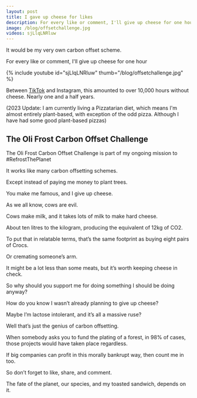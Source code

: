 ```yaml
---
layout: post
title: I gave up cheese for likes
description: For every like or comment, I'll give up cheese for one hour.
image: /blog/offsetchallenge.jpg
videos: sjLlqLNRluw
---
```


It would be my very own carbon offset scheme.

For every like or comment, I'll give up cheese for one hour

{% include youtube id="sjLlqLNRluw" thumb="/blog/offsetchallenge.jpg" %}

Between [TikTok](https://vm.tiktok.com/ZMYfTKvAJ/) and Instagram, this amounted to over 10,000 hours without cheese. Nearly one and a half years.
 
(2023 Update: I am currently living a Pizzatarian diet, which means I'm almost entirely plant-based, with exception of the odd pizza. Although I have had some good plant-based pizzas)

## The Oli Frost Carbon Offset Challenge

The Oli Frost Carbon Offset Challenge is part of my ongoing mission to #RefrostThePlanet

It works like many carbon offsetting schemes.

Except instead of paying me money to plant trees.

You make me famous, and I give up cheese.⠀

As we all know, cows are evil.

Cows make milk, and it takes lots of milk to make hard cheese.

About ten litres to the kilogram, producing the equivalent of 12kg of CO2.

To put that in relatable terms, that’s the same footprint as buying eight pairs of Crocs.

Or cremating someone’s arm.

It might be a lot less than some meats, but it’s worth keeping cheese in check.

So why should you support me for doing something I should be doing anyway?

How do you know I wasn’t already planning to give up cheese?

Maybe I’m lactose intolerant, and it’s all a massive ruse?

Well that’s just the genius of carbon offsetting.

When somebody asks you to fund the plating of a forest, in 98% of cases, those projects would have taken place regardless.

If big companies can profit in this morally bankrupt way, then count me in too.⠀

So don’t forget to like, share, and comment.

The fate of the planet, our species, and my toasted sandwich, depends on it.
